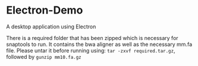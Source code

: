 # Electron-Demo
A desktop application using Electron


There is a required folder that has been zipped which is necessary for snaptools to run. It contains the bwa aligner as well as the necessary mm.fa file. Please untar it before running using:
```tar -zxvf required.tar.gz```, followed by ```gunzip mm10.fa.gz```
